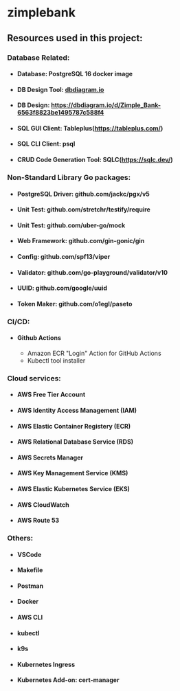 # zimplebank


## Resources used in this project:

### Database Related:
* #### Database: PostgreSQL 16 docker image
* #### DB Design Tool: [dbdiagram.io](https://dbdiagram.io/)
* #### DB Design: https://dbdiagram.io/d/Zimple_Bank-6563f8823be1495787c588f4
* #### SQL GUI Client: Tableplus(https://tableplus.com/)
* #### SQL CLI Client: psql
* #### CRUD Code Generation Tool: SQLC(https://sqlc.dev/)

### Non-Standard Library Go packages:
* #### PostgreSQL Driver: github.com/jackc/pgx/v5
* #### Unit Test: github.com/stretchr/testify/require
* #### Unit Test: github.com/uber-go/mock
* #### Web Framework: github.com/gin-gonic/gin
* #### Config: github.com/spf13/viper
* #### Validator: github.com/go-playground/validator/v10
* #### UUID: github.com/google/uuid
* #### Token Maker: github.com/o1egl/paseto

### CI/CD:
* #### Github Actions
    * Amazon ECR "Login" Action for GitHub Actions
    * Kubectl tool installer

### Cloud services:
* #### AWS Free Tier Account
* #### AWS Identity Access Management (IAM)
* #### AWS Elastic Container Registery (ECR)
* #### AWS Relational Database Service (RDS)
* #### AWS Secrets Manager
* #### AWS Key Management Service (KMS)
* #### AWS Elastic Kubernetes Service (EKS)
* #### AWS CloudWatch
* #### AWS Route 53

### Others:
* #### VSCode
* #### Makefile
* #### Postman
* #### Docker
* #### AWS CLI
* #### kubectl
* #### k9s
* #### Kubernetes Ingress
* #### Kubernetes Add-on: cert-manager